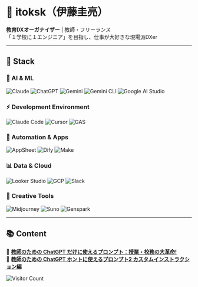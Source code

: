 # 👋 itoksk（伊藤圭亮）

**教育DXオーガナイザー** | 教師・フリーランス  
「１学校に１エンジニア」を目指し、仕事が大好きな現場派DXer

---

## 🔧 Stack

### 🤖 AI & ML
![Claude](https://img.shields.io/badge/Claude-FF6B35?style=for-the-badge&logo=anthropic&logoColor=white) 
![ChatGPT](https://img.shields.io/badge/ChatGPT-00A67E?style=for-the-badge&logo=openai&logoColor=white)
![Gemini](https://img.shields.io/badge/Gemini-4285F4?style=for-the-badge&logo=google&logoColor=white)
![Gemini CLI](https://img.shields.io/badge/Gemini_CLI-4285F4?style=for-the-badge&logo=google&logoColor=white)
![Google AI Studio](https://img.shields.io/badge/Google_AI_Studio-4285F4?style=for-the-badge&logo=google&logoColor=white)

### ⚡ Development Environment
![Claude Code](https://img.shields.io/badge/Claude_Code-FF6B35?style=for-the-badge&logo=anthropic&logoColor=white)
![Cursor](https://img.shields.io/badge/Cursor-000000?style=for-the-badge&logoColor=white)
![GAS](https://img.shields.io/badge/Google_Apps_Script-4285F4?style=for-the-badge&logo=google&logoColor=white)

### 🔧 Automation & Apps
![AppSheet](https://img.shields.io/badge/AppSheet-34A853?style=for-the-badge&logo=google&logoColor=white)
![Dify](https://img.shields.io/badge/Dify-6366F1?style=for-the-badge&logoColor=white)
![Make](https://img.shields.io/badge/Make-7B68EE?style=for-the-badge&logoColor=white)

### 📊 Data & Cloud
![Looker Studio](https://img.shields.io/badge/Looker_Studio-4285F4?style=for-the-badge&logo=looker&logoColor=white)
![GCP](https://img.shields.io/badge/Google_Cloud-4285F4?style=for-the-badge&logo=googlecloud&logoColor=white)
![Slack](https://img.shields.io/badge/Slack-4A154B?style=for-the-badge&logo=slack&logoColor=white)

### 🎨 Creative Tools
![Midjourney](https://img.shields.io/badge/Midjourney-000000?style=for-the-badge&logoColor=white)
![Suno](https://img.shields.io/badge/Suno-FF6B6B?style=for-the-badge&logoColor=white)
![Genspark](https://img.shields.io/badge/Genspark-FF8C00?style=for-the-badge&logoColor=white)

---

## 📚 Content

📖 [**教師のための ChatGPT だけに使えるプロンプト：授業・校務の大革命!**](https://www.amazon.co.jp/dp/B0D48N5HR6)  
📖 [**教師のための ChatGPT ホントに使えるプロンプト2 カスタムインストラクション編**](https://www.amazon.co.jp/dp/B0DJ16GQD4)

![Visitor Count](https://komarev.com/ghpvc/?username=itoksk)
